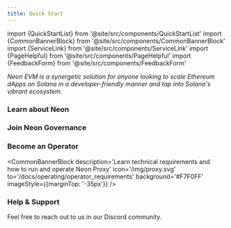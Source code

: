 ```yaml
---
title: Quick Start
---
```

import {QuickStartList} from '@site/src/components/QuickStartList'
import {CommonBannerBlock} from '@site/src/components/CommonBannerBlock'
import {ServiceLink} from '@site/src/components/ServiceLink'
import {PageHelpful} from '@site/src/components/PageHelpful'
import {FeedbackForm} from '@site/src/components/FeedbackForm'

*Neon EVM is a synergetic solution for anyone looking to scale Ethereum dApps on Solana in a developer-friendly manner and tap into Solana's vibrant ecosystem.*
<QuickStartList/>

### Learn about Neon

<CommonBannerBlock description='Read about the basics of the Neon ecosystem'
  icon='/img/learn.svg' to='/docs/about/neon_ecosystem' background='#ECFFF8' />

### Join Neon Governance
<CommonBannerBlock description='Influence Neon’s ecosystem development<br /> by casting your vote'
  icon='/img/governance.svg' to='/docs/governance/overview' background='#FFF1FA' />

### Become an Operator

<CommonBannerBlock description='Learn technical requirements and<br /> how to run and operate Neon Proxy'
  icon='/img/proxy.svg' to='/docs/operating/operator_requirements' background='#F7F0FF' imageStyle={{marginTop: '-35px'}} />

### Help & Support

Feel free to reach out to us in our Discord community.

<ServiceLink title='Ask on Discord' description='Our 🧰 rescue team is ready to help' icon='/icons/discord.svg' link='https://discord.com/invite/d9BhxNWTsj' />
